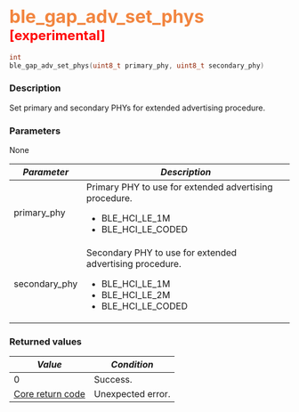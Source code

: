 ## <font color="#F2853F" style="font-size:24pt">ble\_gap\_adv\_set\_phys</font><font color="red" style="font-size:18pt"> [experimental] </font>

```c
int
ble_gap_adv_set_phys(uint8_t primary_phy, uint8_t secondary_phy)
```

### Description

Set primary and secondary PHYs for extended advertising procedure.

### Parameters

None

| *Parameter*   | *Description*                                                                                                   |
|---------------|-----------------------------------------------------------------------------------------------------------------|
| primary_phy   | Primary PHY to use for extended advertising procedure. <ul><li>BLE\_HCI\_LE\_1M</li> <li>BLE\_HCI\_LE\_CODED</li></ul> |
| secondary_phy | Secondary PHY to use for extended advertising procedure. <ul><li>BLE\_HCI\_LE\_1M</li> <li>BLE\_HCI\_LE\_2M</li> <li>BLE\_HCI\_LE\_CODED</li></ul> |

### Returned values

| *Value* | *Condition* |
|---------|-------------|
| 0 | Success. |
| [Core return code](../../ble_hs_return_codes/#return-codes-core) | Unexpected error. |
